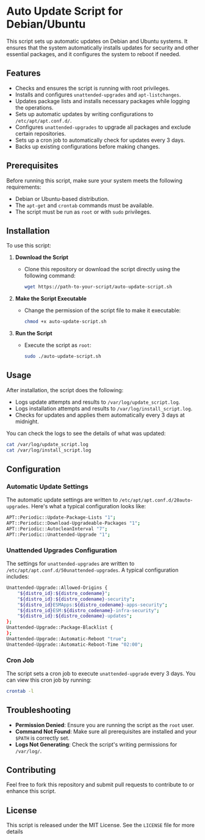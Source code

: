 # Auto Update Script for Debian/Ubuntu

This script sets up automatic updates on Debian and Ubuntu systems. It ensures that the system automatically installs updates for security and other essential packages, and it configures the system to reboot if needed.

## Features

- Checks and ensures the script is running with root privileges.
- Installs and configures `unattended-upgrades` and `apt-listchanges`.
- Updates package lists and installs necessary packages while logging the operations.
- Sets up automatic updates by writing configurations to `/etc/apt/apt.conf.d/`.
- Configures `unattended-upgrades` to upgrade all packages and exclude certain repositories.
- Sets up a cron job to automatically check for updates every 3 days.
- Backs up existing configurations before making changes.

## Prerequisites

Before running this script, make sure your system meets the following requirements:

- Debian or Ubuntu-based distribution.
- The `apt-get` and `crontab` commands must be available.
- The script must be run as `root` or with `sudo` privileges.

## Installation

To use this script:

1. **Download the Script**
   - Clone this repository or download the script directly using the following command:
     ```bash
     wget https://path-to-your-script/auto-update-script.sh
     ```

2. **Make the Script Executable**
   - Change the permission of the script file to make it executable:
     ```bash
     chmod +x auto-update-script.sh
     ```

3. **Run the Script**
   - Execute the script as `root`:
     ```bash
     sudo ./auto-update-script.sh
     ```

## Usage

After installation, the script does the following:

- Logs update attempts and results to `/var/log/update_script.log`.
- Logs installation attempts and results to `/var/log/install_script.log`.
- Checks for updates and applies them automatically every 3 days at midnight.

You can check the logs to see the details of what was updated:

```bash
cat /var/log/update_script.log
cat /var/log/install_script.log
```

## Configuration

### Automatic Update Settings

The automatic update settings are written to `/etc/apt/apt.conf.d/20auto-upgrades`. Here's what a typical configuration looks like:

```bash
APT::Periodic::Update-Package-Lists "1";
APT::Periodic::Download-Upgradeable-Packages "1";
APT::Periodic::AutocleanInterval "7";
APT::Periodic::Unattended-Upgrade "1";
```

### Unattended Upgrades Configuration

The settings for `unattended-upgrades` are written to `/etc/apt/apt.conf.d/50unattended-upgrades`. A typical configuration includes:

```bash
Unattended-Upgrade::Allowed-Origins {
    "${distro_id}:${distro_codename}";
    "${distro_id}:${distro_codename}-security";
    "${distro_id}ESMApps:${distro_codename}-apps-security";
    "${distro_id}ESM:${distro_codename}-infra-security";
    "${distro_id}:${distro_codename}-updates";
};
Unattended-Upgrade::Package-Blacklist {
};
Unattended-Upgrade::Automatic-Reboot "true";
Unattended-Upgrade::Automatic-Reboot-Time "02:00";
```

### Cron Job

The script sets a cron job to execute `unattended-upgrade` every 3 days. You can view this cron job by running:

```bash
crontab -l
```

## Troubleshooting

- **Permission Denied**: Ensure you are running the script as the `root` user.
- **Command Not Found**: Make sure all prerequisites are installed and your `$PATH` is correctly set.
- **Logs Not Generating**: Check the script's writing permissions for `/var/log/`.

## Contributing

Feel free to fork this repository and submit pull requests to contribute to or enhance this script.

## License

This script is released under the MIT License. See the `LICENSE` file for more details
